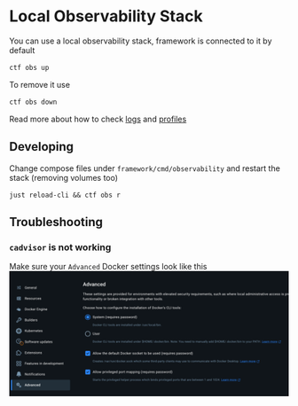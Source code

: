 # Local Observability Stack

You can use a local observability stack, framework is connected to it by default

```bash
ctf obs up
```

To remove it use

```bash
ctf obs down
```

Read more about how to check [logs](logs.md) and [profiles](profiling.md)

## Developing

Change compose files under `framework/cmd/observability` and restart the stack (removing volumes too)
```
just reload-cli && ctf obs r
```

## Troubleshooting

### `cadvisor` is not working
Make sure your `Advanced` Docker settings look like this
![img_2.png](img_2.png)

